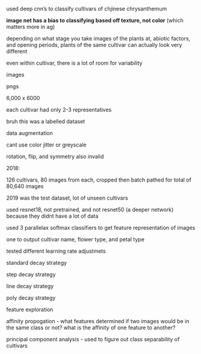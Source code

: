 used deep cnn’s to classify cultivars of chjinese chrysanthemum

**image net has a bias to classifying based off texture, not color** (which matters more in ag)

depending on what stage you take images of the plants at, abiotic factors, and opening periods, plants of the same cultivar can actually look very different

even within cultivar, there is a lot of room for variability

  

  

images

pngs

6,000 x 6000

each cultivar had only 2-3 representatives

  

  

  

bruh this was a labelled dataset

  

  

data augmentation

cant use color jitter or greyscale

rotation, flip, and symmetry also invalid

  

  

  

  

2018:

126 cultivars, 80 images from each, cropped then batch pathed for total of 80,640 images

  

  

2019 was the test dataset, lot of unseen cultivars

  

used resnet18, not pretrained, and not resnet50 (a deeper network) because they didnt have a lot of data

used 3 parallelax softmax classifiers to get feature representation of images

one to output cultivar name, flower type, and petal type

  

tested different learning rate adjustmets

standard decay strategy

step decay strategy

line decay strategy

poly decay strategy

  

  

  

feature exploration

affinity propogation - what features determined if two images would be in the same class or not? what is the affinity of one feature to another?

principal component analysis - used to figure out class separability of cultivars